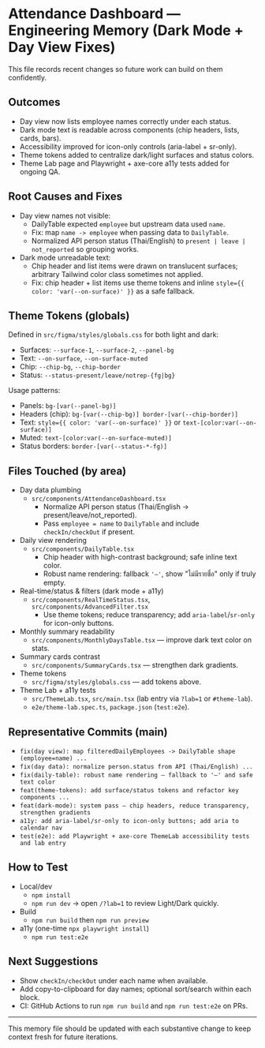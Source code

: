 # Attendance Dashboard — Engineering Memory (Dark Mode + Day View Fixes)

This file records recent changes so future work can build on them confidently.

## Outcomes
- Day view now lists employee names correctly under each status.
- Dark mode text is readable across components (chip headers, lists, cards, bars).
- Accessibility improved for icon-only controls (aria-label + sr-only).
- Theme tokens added to centralize dark/light surfaces and status colors.
- Theme Lab page and Playwright + axe-core a11y tests added for ongoing QA.

## Root Causes and Fixes
- Day view names not visible:
  - DailyTable expected `employee` but upstream data used `name`.
  - Fix: map `name -> employee` when passing data to `DailyTable`.
  - Normalized API person status (Thai/English) to `present | leave | not_reported` so grouping works.
- Dark mode unreadable text:
  - Chip header and list items were drawn on translucent surfaces; arbitrary Tailwind color class sometimes not applied.
  - Fix: chip header + list items use theme tokens and inline `style={{ color: 'var(--on-surface)' }}` as a safe fallback.

## Theme Tokens (globals)
Defined in `src/figma/styles/globals.css` for both light and dark:
- Surfaces: `--surface-1`, `--surface-2`, `--panel-bg`
- Text: `--on-surface`, `--on-surface-muted`
- Chip: `--chip-bg`, `--chip-border`
- Status: `--status-present/leave/notrep-{fg|bg}`

Usage patterns:
- Panels: `bg-[var(--panel-bg)]`
- Headers (chip): `bg-[var(--chip-bg)] border-[var(--chip-border)]`
- Text: `style={{ color: 'var(--on-surface)' }}` or `text-[color:var(--on-surface)]`
- Muted: `text-[color:var(--on-surface-muted)]`
- Status borders: `border-[var(--status-*-fg)]`

## Files Touched (by area)
- Day data plumbing
  - `src/components/AttendanceDashboard.tsx`
    - Normalize API person status (Thai/English → present/leave/not_reported).
    - Pass `employee = name` to `DailyTable` and include `checkIn/checkOut` if present.
- Daily view rendering
  - `src/components/DailyTable.tsx`
    - Chip header with high-contrast background; safe inline text color.
    - Robust name rendering: fallback `'—'`, show "ไม่มีรายชื่อ" only if truly empty.
- Real-time/status & filters (dark mode + a11y)
  - `src/components/RealTimeStatus.tsx`, `src/components/AdvancedFilter.tsx`
    - Use theme tokens; reduce transparency; add `aria-label`/`sr-only` for icon-only buttons.
- Monthly summary readability
  - `src/components/MonthlyDaysTable.tsx` — improve dark text color on stats.
- Summary cards contrast
  - `src/components/SummaryCards.tsx` — strengthen dark gradients.
- Theme tokens
  - `src/figma/styles/globals.css` — add tokens above.
- Theme Lab + a11y tests
  - `src/ThemeLab.tsx`, `src/main.tsx` (lab entry via `?lab=1` or `#theme-lab`).
  - `e2e/theme-lab.spec.ts`, `package.json` (`test:e2e`).

## Representative Commits (main)
- `fix(day view): map filteredDailyEmployees -> DailyTable shape (employee=name) ...`
- `fix(day data): normalize person.status from API (Thai/English) ...`
- `fix(daily-table): robust name rendering — fallback to '—' and safe text color`
- `feat(theme-tokens): add surface/status tokens and refactor key components ...`
- `feat(dark-mode): system pass — chip headers, reduce transparency, strengthen gradients`
- `a11y: add aria-label/sr-only to icon-only buttons; add aria to calendar nav`
- `test(e2e): add Playwright + axe-core ThemeLab accessibility tests and lab entry`

## How to Test
- Local/dev
  - `npm install`
  - `npm run dev` → open `/?lab=1` to review Light/Dark quickly.
- Build
  - `npm run build` then `npm run preview`
- a11y (one-time `npx playwright install`)
  - `npm run test:e2e`

## Next Suggestions
- Show `checkIn/checkOut` under each name when available.
- Add copy-to-clipboard for day names; optional sort/search within each block.
- CI: GitHub Actions to run `npm run build` and `npm run test:e2e` on PRs.

---
This memory file should be updated with each substantive change to keep context fresh for future iterations.

